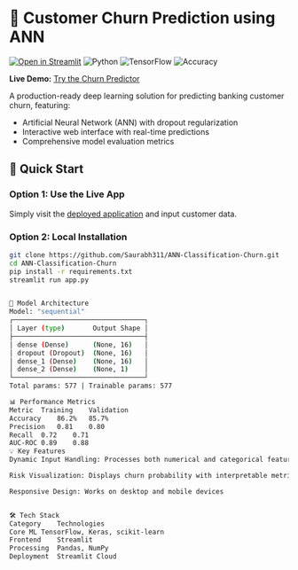 # 🏦 Customer Churn Prediction using ANN

[![Open in Streamlit](https://static.streamlit.io/badges/streamlit_badge_black_white.svg)](https://ann-classification-churn-h3fsvuqsdwcsysn6tfvhyi.streamlit.app/)
![Python](https://img.shields.io/badge/Python-3.8%2B-blue)
![TensorFlow](https://img.shields.io/badge/TensorFlow-2.x-orange)
![Accuracy](https://img.shields.io/badge/Accuracy-86%25-brightgreen)

**Live Demo:** [Try the Churn Predictor](https://ann-classification-churn-h3fsvuqsdwcsysn6tfvhyi.streamlit.app/)

A production-ready deep learning solution for predicting banking customer churn, featuring:
- Artificial Neural Network (ANN) with dropout regularization
- Interactive web interface with real-time predictions
- Comprehensive model evaluation metrics

## 🚀 Quick Start

### Option 1: Use the Live App
Simply visit the [deployed application](https://ann-classification-churn-h3fsvuqsdwcsysn6tfvhyi.streamlit.app/) and input customer data.

### Option 2: Local Installation
```bash
git clone https://github.com/Saurabh311/ANN-Classification-Churn.git
cd ANN-Classification-Churn
pip install -r requirements.txt
streamlit run app.py


🧠 Model Architecture
Model: "sequential"
┌─────────────────────────────────┐
│ Layer (type)       Output Shape │
├─────────────────────────────────┤
│ dense (Dense)      (None, 16)   │
│ dropout (Dropout)  (None, 16)   │
│ dense_1 (Dense)    (None, 16)   │
│ dense_2 (Dense)    (None, 1)    │
└─────────────────────────────────┘
Total params: 577 | Trainable params: 577

📊 Performance Metrics
Metric	Training	Validation
Accuracy	86.2%	85.7%
Precision	0.81	0.80
Recall	0.72	0.71
AUC-ROC	0.89	0.88
💡 Key Features
Dynamic Input Handling: Processes both numerical and categorical features

Risk Visualization: Displays churn probability with interpretable metrics

Responsive Design: Works on desktop and mobile devices


🛠️ Tech Stack
Category	Technologies
Core ML	TensorFlow, Keras, scikit-learn
Frontend	Streamlit
Processing	Pandas, NumPy
Deployment	Streamlit Cloud
